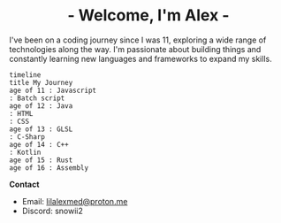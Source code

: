 <h1 align="center">- Welcome, I'm Alex -</h1>
I've been on a coding journey since I was 11, exploring a wide range of technologies along the way. I'm passionate about building things and constantly learning new languages and frameworks to expand my skills.

```mermaid
timeline
title My Journey
age of 11 : Javascript
: Batch script
age of 12 : Java
: HTML
: CSS
age of 13 : GLSL
: C-Sharp
age of 14 : C++
: Kotlin
age of 15 : Rust
age of 16 : Assembly
```

**Contact**

* Email: lilalexmed@proton.me
* Discord: snowii2
